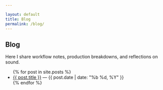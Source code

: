 ```yaml
---

layout: default
title: Blog
permalink: /blog/
---
```


## Blog

Here I share workflow notes, production breakdowns, and reflections on sound.

<ul class="post-list">
  {% for post in site.posts %}
    <li>
      <a href="{{ post.url | relative_url }}">{{ post.title }}</a>
      <span class="post-date"> — {{ post.date | date: "%b %d, %Y" }}</span>
    </li>
  {% endfor %}
</ul>
